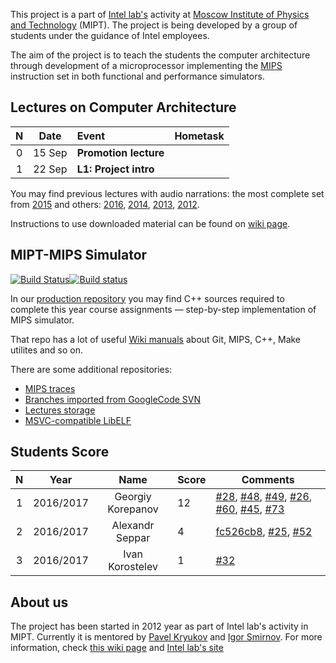 This project is a part of [Intel lab's](http://ilab.fizteh.ru) activity at [Moscow Institute of Physics and Technology](http://phystech.edu/) (MIPT). The project is being developed by a group of students under the guidance of Intel employees.

The aim of the project is to teach the students the computer architecture through development of a microprocessor implementing the [MIPS](http://en.wikipedia.org/wiki/MIPS32) instruction set in both functional and performance simulators.

## Lectures on Computer Architecture

N | Date | Event | Hometask
:-: | :-: |:---- |:----------------
0 | 15 Sep | **Promotion lecture** | 
1 | 22 Sep | **L1: Project intro** | 


You may find previous lectures with audio narrations: the most complete set from [2015](https://github.com/MIPT-ILab/mipt-mips/wiki/Lectures-on-the-computer-architecture-in-2015) and others: [2016](https://github.com/MIPT-ILab/mipt-mips/wiki/Lectures-on-the-computer-architecture-in-2016), [2014](https://github.com/MIPT-ILab/mipt-mips/wiki/Lectures-on-the-computer-architecture-in-2014), [2013](https://github.com/MIPT-ILab/mipt-mips/wiki/Lectures-on-the-computer-architecture-in-2013), [2012](https://github.com/MIPT-ILab/mipt-mips/wiki/Lectures-on-the-computer-architecture-in-2012).

Instructions to use downloaded material can be found on [wiki page](https://github.com/MIPT-ILab/mipt-mips/wiki/Instructions-to-use-downloaded-lectures).

## MIPT-MIPS Simulator

[![Build Status](https://travis-ci.org/MIPT-ILab/mipt-mips.svg?branch=master)](https://travis-ci.org/MIPT-ILab/mipt-mips)[![Build status](https://ci.appveyor.com/api/projects/status/eungty6us329y8w1/branch/master?svg=true)](https://ci.appveyor.com/project/miptilab/mipt-mips/branch/master)

In our [production repository](https://github.com/MIPT-ILab/mipt-mips) you may find C++ sources required to complete this year course assignments — step-by-step implementation of MIPS simulator.

That repo has a lot of useful [Wiki manuals](https://github.com/MIPT-ILab/mipt-mips/wiki) about Git, MIPS, C++, Make utilites and so on.

There are some additional repositories:
* [MIPS traces](https://github.com/MIPT-ILab/mips-traces)
* [Branches imported from GoogleCode SVN](https://github.com/MIPT-ILab/mipt-mips-old-branches)
* [Lectures storage](https://github.com/MIPT-ILab/ca-lectures)
* [MSVC-compatible LibELF](https://github.com/MIPT-ILab/libelf)

## Students Score

N | Year | Name | Score | Comments
:-: |:----: |:----: | ------------------------------ | ------------------------------
1 | 2016/2017 | Georgiy Korepanov | 12 | [#28](https://github.com/MIPT-ILab/mipt-mips/issues/28), [#48](https://github.com/MIPT-ILab/mipt-mips/issues/48), [#49](https://github.com/MIPT-ILab/mipt-mips/issues/49), [#26](https://github.com/MIPT-ILab/mipt-mips/issues/26), [#60](https://github.com/MIPT-ILab/mipt-mips/issues/60), [#45](https://github.com/MIPT-ILab/mipt-mips/issues/45), [#73](https://github.com/MIPT-ILab/mipt-mips/issues/73) |
2 | 2016/2017 | Alexandr Seppar | 4 | [fc526cb8](https://github.com/MIPT-ILab/ca-lectures/commit/fc526cb8f59bc6d9a399f453b417afc45c21012e), [#25](https://github.com/MIPT-ILab/mipt-mips/issues/25), [#52](https://github.com/MIPT-ILab/mipt-mips/issues/52) |
3 | 2016/2017 | Ivan Korostelev | 1 | [#32](https://github.com/MIPT-ILab/mipt-mips/issues/32) |

## About us

The project has been started in 2012 year as part of Intel lab's activity in MIPT. Currently it is mentored by [Pavel Kryukov](https://github.com/pavelkryukov) and [Igor Smirnov](https://github.com/igorsmir-ilab). For more information, check [this wiki page](https://github.com/MIPT-ILab/mipt-mips/wiki/About-Us) and [Intel lab's site](http://ilab.fizteh.ru)
